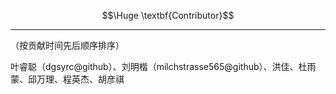 $$\Huge \textbf{Contributor}$$

----------------

（按贡献时间先后顺序排序）

叶睿聪（dgsyrc@github）、刘明楷（milchstrasse565@github）、洪佳、杜雨蒙、邱万理、程英杰、胡彦祺